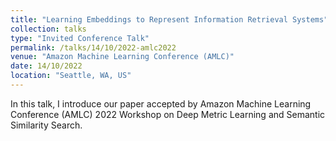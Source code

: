 ```yaml
---
title: "Learning Embeddings to Represent Information Retrieval Systems"
collection: talks
type: "Invited Conference Talk"
permalink: /talks/14/10/2022-amlc2022
venue: "Amazon Machine Learning Conference (AMLC)"
date: 14/10/2022
location: "Seattle, WA, US"
---
```


In this talk, I introduce our paper accepted by Amazon Machine Learning Conference (AMLC) 2022 Workshop on Deep Metric Learning and Semantic Similarity Search.

